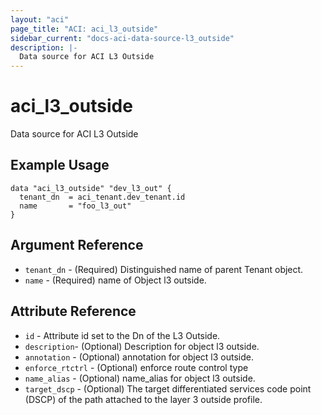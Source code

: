 ```yaml
---
layout: "aci"
page_title: "ACI: aci_l3_outside"
sidebar_current: "docs-aci-data-source-l3_outside"
description: |-
  Data source for ACI L3 Outside
---
```


# aci_l3_outside #
Data source for ACI L3 Outside

## Example Usage ##

```hcl
data "aci_l3_outside" "dev_l3_out" {
  tenant_dn  = aci_tenant.dev_tenant.id 
  name       = "foo_l3_out"
}
```
## Argument Reference ##
* `tenant_dn` - (Required) Distinguished name of parent Tenant object.
* `name` - (Required) name of Object l3 outside.



## Attribute Reference

* `id` - Attribute id set to the Dn of the L3 Outside.
* `description`- (Optional) Description for object l3 outside.
* `annotation` - (Optional) annotation for object l3 outside.
* `enforce_rtctrl` - (Optional) enforce route control type
* `name_alias` - (Optional) name_alias for object l3 outside.
* `target_dscp` - (Optional) The target differentiated services code point (DSCP) of the path attached to the layer 3 outside profile.
